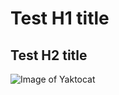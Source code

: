 # Test H1 title
## Test H2 title
![Image of Yaktocat](https://octodex.github.com/images/yaktocat.png)
